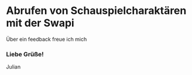 

<h1>Abrufen von Schauspielcharaktären mit der Swapi</h1>

<p>Über ein feedback freue ich mich</p>

<h3>Liebe Grüße!</h3>
<p>Julian</p>
